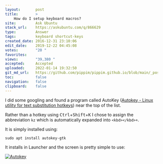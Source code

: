 ```yaml
---
layout:       post
title:        >
    How do I setup keyboard macros?
site:         Ask Ubuntu
stack_url:    https://askubuntu.com/q/866629
type:         Answer
tags:         keyboard shortcut-keys
created_date: 2016-12-31 23:10:06
edit_date:    2019-12-22 04:45:08
votes:        "20 "
favorites:    
views:        "39,380 "
accepted:     Accepted
uploaded:     2022-01-14 19:32:50
git_md_url:   https://github.com/pippim/pippim.github.io/blob/main/_posts/2016/2016-12-31-How-do-I-setup-keyboard-macros^.md
toc:          false
navigation:   false
clipboard:    false
---
```


I did some googling and found a program called AutoKey ([Autokey - Linux utility for text substitution hotkeys][4]) near the top of the list.

Rather than a hotkey using <kbd>Ctrl</kbd>+<kbd>Shift</kbd>+<kbd>K</kbd> I chose to assign the abbreviation `kz` which is automatically expanded into `<kbd></kbd>+`.

It is simply installed using:

``` 
sudo apt install autokey-gtk

```

It installs in Launcher and the screen is pretty simple to use:

[![Autokey][5]][5]


  [4]: https://saravananthirumuruganathan.wordpress.com/2010/04/14/autokey-linux-utility-for-text-substitution-hotkeys-and-desktop-automation/
  [5]: https://i.stack.imgur.com/gBAgI.png
